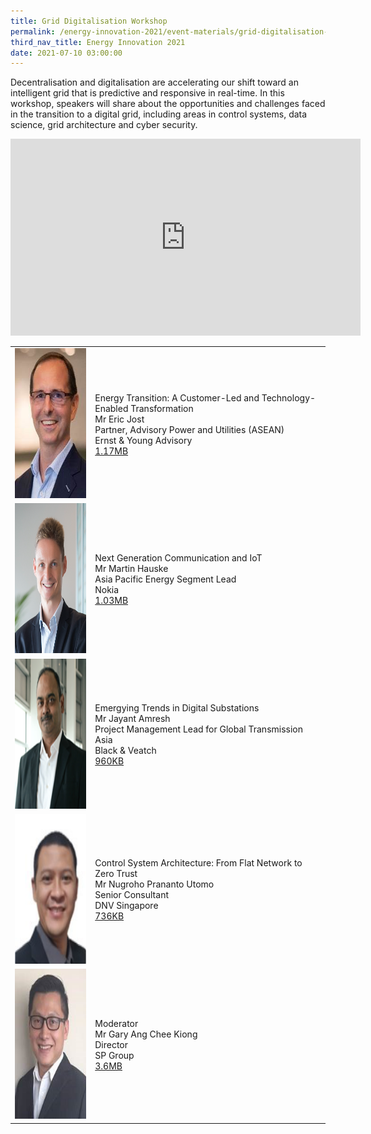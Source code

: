 ```yaml
---
title: Grid Digitalisation Workshop
permalink: /energy-innovation-2021/event-materials/grid-digitalisation-workshop/
third_nav_title: Energy Innovation 2021
date: 2021-07-10 03:00:00
---
```

Decentralisation and digitalisation are accelerating our shift toward an intelligent grid that is predictive and responsive in real-time. In this workshop, speakers will share about the opportunities and challenges faced in the transition to a digital grid, including areas in control systems, data science, grid architecture and cyber security.

<div style="text-align: center;"><iframe width="560" height="315" src="https://www.youtube.com/embed/tr5G06ybKuo" title="YouTube video player" frameborder="0" allow="accelerometer; autoplay; clipboard-write; encrypted-media; gyroscope; picture-in-picture" allowfullscreen></iframe></div>

<div class="speakers-tbl-container">
  <table>
    <tr>
	  <td><img src="/images/speakers/eric-jost.png" alt="Eric Jost" width="180" height="240" /></td>
	  <td>
	    <p><span class="moderator-text">Energy Transition: A Customer-Led and Technology-Enabled Transformation</span><br><span class="speaker-name">Mr Eric Jost</span><br>Partner, Advisory Power and Utilities (ASEAN)<br>Ernst &amp; Young Advisory<br><a href="/files/archives/grid-digitalisation-workshop-eric-jost.pdf">1.17MB<span class="sgds-icon sgds-icon-external"></span></a></p>
	  </td>
	</tr>
	<tr>
	  <td><img src="/images/speakers/martin-hauske-cropped.png" alt="Martin Hauske" width="180" height="240" /></td>
	  <td>
	    <p><span class="moderator-text">Next Generation Communication and IoT</span><br><span class="speaker-name">Mr Martin Hauske</span><br>Asia Pacific Energy Segment Lead<br>Nokia<br><a href="/files/archives/grid-digitalisation-workshop-martin-hauske.pdf">1.03MB<span class="sgds-icon sgds-icon-external"></span></a></p>
	  </td>
	</tr>
	<tr>
	  <td><img src="/images/speakers/jayant-amresh.png" alt="Jayant Amresh" width="180" height="240" /></td>
	  <td>
	    <p><span class="moderator-text">Emergying Trends in Digital Substations</span><br><span class="speaker-name">Mr Jayant Amresh</span><br>Project Management Lead for Global Transmission Asia<br>Black &amp; Veatch<br><a href="/files/archives/grid-digitalisation-workshop-jayant-amresh.pdf">960KB<span class="sgds-icon sgds-icon-external"></span></a></p>
	  </td>
	</tr>
	<tr>
	  <td><img src="/images/speakers/nugroho-prananto-utomo.png" alt="Nugroho Prananto Utomo" width="180" height="240" /></td>
	  <td>
	    <p><span class="moderator-text">Control System Architecture: From Flat Network to Zero Trust</span><br><span class="speaker-name">Mr Nugroho Prananto Utomo</span><br>Senior Consultant<br>DNV Singapore<br><a href="/files/archives/grid-digitalisation-workshop-nugroho-prananto-utomo.pdf">736KB<span class="sgds-icon sgds-icon-external"></span></a></p>
	  </td>
	</tr>
	<tr>
	  <td><img src="/images/speakers/gary-ang-chee-kiong.png" alt="Gary Ang Chee Kiong" width="180" height="240" /></td>
	  <td>
	    <p><span class="moderator-text">Moderator</span><br><span class="speaker-name">Mr Gary Ang Chee Kiong</span><br>Director<br>SP Group<br><a href="/files/archives/grid-digitalisation-workshop-gary-ang.pdf">3.6MB<span class="sgds-icon sgds-icon-external"></span></a></p>
	  </td>
	</tr>
  </table>
</div>
